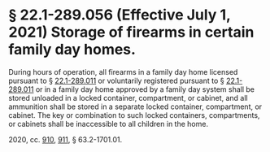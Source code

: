 # § 22.1-289.056 (Effective July 1, 2021) Storage of firearms in certain family day homes.

<p>During hours of operation, all firearms in a family day home licensed pursuant to § <a href='/vacode/22.1-289.011/'>22.1-289.011</a> or voluntarily registered pursuant to § <a href='/vacode/22.1-289.011/'>22.1-289.011</a> or in a family day home approved by a family day system shall be stored unloaded in a locked container, compartment, or cabinet, and all ammunition shall be stored in a separate locked container, compartment, or cabinet. The key or combination to such locked containers, compartments, or cabinets shall be inaccessible to all children in the home.</p><p>2020, cc. <a href='http://lis.virginia.gov/cgi-bin/legp604.exe?201+ful+CHAP0910'>910</a>, <a href='http://lis.virginia.gov/cgi-bin/legp604.exe?201+ful+CHAP0911'>911</a>, § 63.2-1701.01.</p>